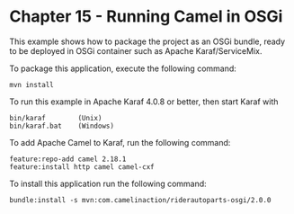 Chapter 15 - Running Camel in OSGi
===================================

This example shows how to package the project as an OSGi bundle, ready to be deployed
in OSGi container such as Apache Karaf/ServiceMix.

To package this application, execute the following command:

    mvn install

To run this example in Apache Karaf 4.0.8 or better, then start Karaf with

    bin/karaf        (Unix)
    bin/karaf.bat    (Windows)

To add Apache Camel to Karaf, run the following command:

    feature:repo-add camel 2.18.1
    feature:install http camel camel-cxf

To install this application run the following command:

    bundle:install -s mvn:com.camelinaction/riderautoparts-osgi/2.0.0

